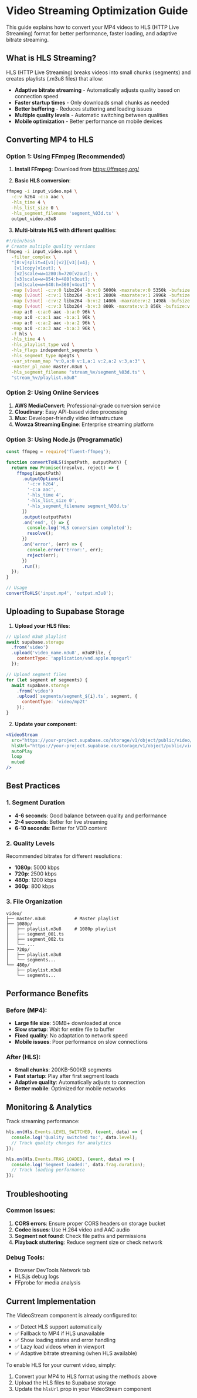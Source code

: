 # Video Streaming Optimization Guide

This guide explains how to convert your MP4 videos to HLS (HTTP Live Streaming) format for better performance, faster loading, and adaptive bitrate streaming.

## What is HLS Streaming?

HLS (HTTP Live Streaming) breaks videos into small chunks (segments) and creates playlists (.m3u8 files) that allow:

- **Adaptive bitrate streaming** - Automatically adjusts quality based on connection speed
- **Faster startup times** - Only downloads small chunks as needed
- **Better buffering** - Reduces stuttering and loading issues
- **Multiple quality levels** - Automatic switching between qualities
- **Mobile optimization** - Better performance on mobile devices

## Converting MP4 to HLS

### Option 1: Using FFmpeg (Recommended)

1. **Install FFmpeg**: Download from https://ffmpeg.org/

2. **Basic HLS conversion**:
```bash
ffmpeg -i input_video.mp4 \
  -c:v h264 -c:a aac \
  -hls_time 4 \
  -hls_list_size 0 \
  -hls_segment_filename 'segment_%03d.ts' \
  output_video.m3u8
```

3. **Multi-bitrate HLS with different qualities**:
```bash
#!/bin/bash
# Create multiple quality versions
ffmpeg -i input_video.mp4 \
  -filter_complex \
  "[0:v]split=4[v1][v2][v3][v4]; \
   [v1]copy[v1out]; \
   [v2]scale=w=1280:h=720[v2out]; \
   [v3]scale=w=854:h=480[v3out]; \
   [v4]scale=w=640:h=360[v4out]" \
  -map [v1out] -c:v:0 libx264 -b:v:0 5000k -maxrate:v:0 5350k -bufsize:v:0 7500k \
  -map [v2out] -c:v:1 libx264 -b:v:1 2800k -maxrate:v:1 2996k -bufsize:v:1 4200k \
  -map [v3out] -c:v:2 libx264 -b:v:2 1400k -maxrate:v:2 1498k -bufsize:v:2 2100k \
  -map [v4out] -c:v:3 libx264 -b:v:3 800k -maxrate:v:3 856k -bufsize:v:3 1200k \
  -map a:0 -c:a:0 aac -b:a:0 96k \
  -map a:0 -c:a:1 aac -b:a:1 96k \
  -map a:0 -c:a:2 aac -b:a:2 96k \
  -map a:0 -c:a:3 aac -b:a:3 96k \
  -f hls \
  -hls_time 4 \
  -hls_playlist_type vod \
  -hls_flags independent_segments \
  -hls_segment_type mpegts \
  -var_stream_map "v:0,a:0 v:1,a:1 v:2,a:2 v:3,a:3" \
  -master_pl_name master.m3u8 \
  -hls_segment_filename "stream_%v/segment_%03d.ts" \
  "stream_%v/playlist.m3u8"
```

### Option 2: Using Online Services

1. **AWS MediaConvert**: Professional-grade conversion service
2. **Cloudinary**: Easy API-based video processing
3. **Mux**: Developer-friendly video infrastructure
4. **Wowza Streaming Engine**: Enterprise streaming platform

### Option 3: Using Node.js (Programmatic)

```javascript
const ffmpeg = require('fluent-ffmpeg');

function convertToHLS(inputPath, outputPath) {
  return new Promise((resolve, reject) => {
    ffmpeg(inputPath)
      .outputOptions([
        '-c:v h264',
        '-c:a aac', 
        '-hls_time 4',
        '-hls_list_size 0',
        '-hls_segment_filename segment_%03d.ts'
      ])
      .output(outputPath)
      .on('end', () => {
        console.log('HLS conversion completed');
        resolve();
      })
      .on('error', (err) => {
        console.error('Error:', err);
        reject(err);
      })
      .run();
  });
}

// Usage
convertToHLS('input.mp4', 'output.m3u8');
```

## Uploading to Supabase Storage

1. **Upload your HLS files**:
```javascript
// Upload m3u8 playlist
await supabase.storage
  .from('video')
  .upload('video_name.m3u8', m3u8File, {
    contentType: 'application/vnd.apple.mpegurl'
  });

// Upload segment files  
for (let segment of segments) {
  await supabase.storage
    .from('video')
    .upload(`segments/segment_${i}.ts`, segment, {
      contentType: 'video/mp2t'
    });
}
```

2. **Update your component**:
```jsx
<VideoStream
  src="https://your-project.supabase.co/storage/v1/object/public/video/fallback.mp4"
  hlsUrl="https://your-project.supabase.co/storage/v1/object/public/video/video.m3u8"
  autoPlay
  loop
  muted
/>
```

## Best Practices

### 1. Segment Duration
- **4-6 seconds**: Good balance between quality and performance
- **2-4 seconds**: Better for live streaming
- **6-10 seconds**: Better for VOD content

### 2. Quality Levels
Recommended bitrates for different resolutions:
- **1080p**: 5000 kbps
- **720p**: 2500 kbps  
- **480p**: 1200 kbps
- **360p**: 800 kbps

### 3. File Organization
```
video/
├── master.m3u8           # Master playlist
├── 1080p/
│   ├── playlist.m3u8     # 1080p playlist  
│   ├── segment_001.ts
│   ├── segment_002.ts
│   └── ...
├── 720p/
│   ├── playlist.m3u8
│   └── segments...
└── 480p/
    ├── playlist.m3u8
    └── segments...
```

## Performance Benefits

### Before (MP4):
- **Large file size**: 50MB+ downloaded at once
- **Slow startup**: Wait for entire file to buffer
- **Fixed quality**: No adaptation to network speed
- **Mobile issues**: Poor performance on slow connections

### After (HLS):
- **Small chunks**: 200KB-500KB segments
- **Fast startup**: Play after first segment loads
- **Adaptive quality**: Automatically adjusts to connection
- **Better mobile**: Optimized for mobile networks

## Monitoring & Analytics

Track streaming performance:
```javascript
hls.on(Hls.Events.LEVEL_SWITCHED, (event, data) => {
  console.log('Quality switched to:', data.level);
  // Track quality changes for analytics
});

hls.on(Hls.Events.FRAG_LOADED, (event, data) => {
  console.log('Segment loaded:', data.frag.duration);
  // Track loading performance  
});
```

## Troubleshooting

### Common Issues:
1. **CORS errors**: Ensure proper CORS headers on storage bucket
2. **Codec issues**: Use H.264 video and AAC audio
3. **Segment not found**: Check file paths and permissions
4. **Playback stuttering**: Reduce segment size or check network

### Debug Tools:
- Browser DevTools Network tab
- HLS.js debug logs
- FFprobe for media analysis

## Current Implementation

The VideoStream component is already configured to:
- ✅ Detect HLS support automatically
- ✅ Fallback to MP4 if HLS unavailable  
- ✅ Show loading states and error handling
- ✅ Lazy load videos when in viewport
- ✅ Adaptive bitrate streaming (when HLS available)

To enable HLS for your current video, simply:
1. Convert your MP4 to HLS format using the methods above
2. Upload the HLS files to Supabase storage
3. Update the `hlsUrl` prop in your VideoStream component